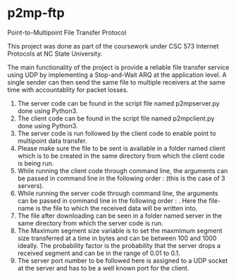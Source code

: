 # p2mp-ftp
Point-to-Multipoint File Transfer Protocol

This project was done as part of the coursework under CSC 573 Internet Protocols at NC State University. 

The main functionality of the project is provide a reliable file transfer service using UDP by implementing a Stop-and-Wait ARQ at the application level. A single sender can then send the same file to multiple receivers at the same time with accountablity for packet losses. 

1.	The server code can be found in the script file named p2mpserver.py done using Python3.
2.	The client code can be found in the script file named p2mpclient.py done using Python3. 
3.	The server code is run followed by the client code to enable point to multipoint data transfer.
4.	Please make sure the file to be sent is available in a folder named client which is to be created in the same directory from which the client code is being run.
5.	While running the client code through command line, the arguments can be passed in command line in the following order : <server1 IPaddress> <server2 IPaddress> <server3 IPaddress> <server port no> <file name> <Maximum Segment Size> (this is the case of 3 servers).
6.	While running the server code through command line, the arguments can be passed in command line in the following order : <server port no> <file-name> <probability-factor>. Here the file-name is the file to which the received data will be written into.
7.	The file after downloading can be seen in a folder named server in the same directory from which the server code is run.
8. The Maximum segment size variable is to set the maxmimum segment size transferred at a time in bytes and can be between 100 and 1000 ideally. The probability factor is the probability that the server drops a received segment and can be in the range of 0.01 to 0.1.
9. The server port number to be followed here is assigned to a UDP socket at the server and has to be a well known port for the client.

